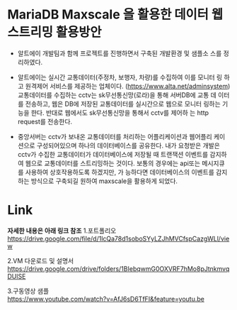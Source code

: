 # MariaDB Maxscale 을 활용한 데이터 웹스트리밍 활용방안

- 알트에이 개발팀과 함께 프로젝트를 진행하면서 구축된 개발환경 및 샘플소
스를 정리하였다.

- 알트에이는 실시간 교통데이터(주정차, 보행자, 차량)를 수집하여 이를 모니터
링 하고 원격제어 서비스를 제공하는 업체이다. (https://www.alta.net/adminsystem)
교통데이터를 수집하는 cctv는 sk무선통신망(로라)을 통해 서버DB에 교통 데
이터를 전송하고, 웹은 DB에 저장된 교통데이터를 실시간으로 웹으로 모니터
링하는 기능을 한다. 반대로 웹에서도 sk무선통신망을 통해서 cctv를 제어하
는 http request를 전송한다.

- 중앙서버는 cctv가 보내온 교통데이터를 처리하는 어플리케이션과 웹어플리
케이션으로 구성되어있으며 하나의 데이터베이스를 공유한다.
내가 요청받은 개발은 cctv가 수집한 교통데이터가 데이터베이스에 저장될
때 트랜잭션 이벤트를 감지하여 웹으로 교통데이터를 스트리밍하는 것이다.
보통의 경우에는 api또는 메시지큐를 사용하여 상호작용하도록 하겠지만, 가
능하다면 데이터베이스의 이벤트를 감지하는 방식으로 구축되길 원하여
maxscale을 활용하게 되었다.

# Link
**자세한 내용은 아래 링크 참조**
1.포트폴리오\
https://drive.google.com/file/d/1lcQa78d1soboSYyLZJhMVCfspCazgWLl/view

2.VM 다운로드 및 설명서\
https://drive.google.com/drive/folders/1BIebqwmG0OXVRF7hMo8pJtnkmvqDUlSE

3.구동영상 샘플\
https://www.youtube.com/watch?v=AfJ6sD6TfFI&feature=youtu.be


